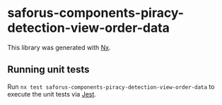 # saforus-components-piracy-detection-view-order-data

This library was generated with [Nx](https://nx.dev).

## Running unit tests

Run `nx test saforus-components-piracy-detection-view-order-data` to execute the unit tests via [Jest](https://jestjs.io).
